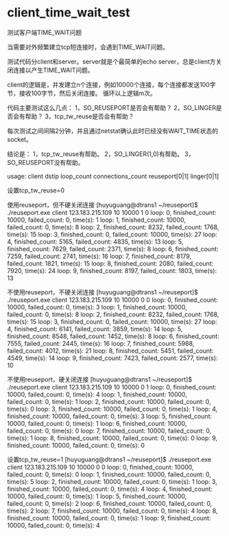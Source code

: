 # client_time_wait_test
测试客户端TIME_WAIT问题

当需要对外频繁建立tcp短连接时，会遇到TIME_WAIT问题。

测试代码分client和server。server就是个最简单的echo server，总是client方关闭连接以产生TIME_WAIT问题。

client的逻辑是，并发建立n个连接，例如10000个连接，每个连接都发送100字节，接收100字节，然后关闭连接。
循环以上逻辑m次。

代码主要测试这么几点：
1，SO_REUSEPORT是否会有帮助？
2，SO_LINGER是否会有帮助？
3，tcp_tw_reuse是否会有帮助？

每次测试之间间隔2分钟，并且通过netstat确认此时已经没有WAIT_TIME状态的socket。

结论是：
1，tcp_tw_reuse有帮助。
2，SO_LINGER(1,0)有帮助。
3，SO_REUSEPORT没有帮助。

usage:
 client dstip loop_count connections_count reuseport[0|1] linger[0|1]




设置tcp_tw_reuse=0

使用reuseport，但不硬关闭连接
[huyuguang@dtrans1 ~/reuseport]$ ./reuseport.exe client 123.183.215.109 10 10000 1 0
loop: 0, finished_count: 10000, failed_count: 0, time(s): 1
loop: 1, finished_count: 10000, failed_count: 0, time(s): 8
loop: 2, finished_count: 8232, failed_count: 1768, time(s): 15
loop: 3, finished_count: 0, failed_count: 10000, time(s): 27
loop: 4, finished_count: 5165, failed_count: 4835, time(s): 13
loop: 5, finished_count: 7629, failed_count: 2371, time(s): 8
loop: 6, finished_count: 7259, failed_count: 2741, time(s): 16
loop: 7, finished_count: 8179, failed_count: 1821, time(s): 15
loop: 8, finished_count: 2080, failed_count: 7920, time(s): 24
loop: 9, finished_count: 8197, failed_count: 1803, time(s): 13

不使用reuseport，不硬关闭连接
[huyuguang@dtrans1 ~/reuseport]$ ./reuseport.exe client 123.183.215.109 10 10000 0 0
loop: 0, finished_count: 10000, failed_count: 0, time(s): 3
loop: 1, finished_count: 10000, failed_count: 0, time(s): 8
loop: 2, finished_count: 8232, failed_count: 1768, time(s): 15
loop: 3, finished_count: 0, failed_count: 10000, time(s): 27
loop: 4, finished_count: 6141, failed_count: 3859, time(s): 14
loop: 5, finished_count: 8548, failed_count: 1452, time(s): 8
loop: 6, finished_count: 7555, failed_count: 2445, time(s): 16
loop: 7, finished_count: 5988, failed_count: 4012, time(s): 21
loop: 8, finished_count: 5451, failed_count: 4549, time(s): 14
loop: 9, finished_count: 7423, failed_count: 2577, time(s): 10

不使用reuseport，硬关闭连接
[huyuguang@dtrans1 ~/reuseport]$ ./reuseport.exe client 123.183.215.109 10 10000 0 1
loop: 0, finished_count: 10000, failed_count: 0, time(s): 4
loop: 1, finished_count: 10000, failed_count: 0, time(s): 1
loop: 2, finished_count: 10000, failed_count: 0, time(s): 0
loop: 3, finished_count: 10000, failed_count: 0, time(s): 1
loop: 4, finished_count: 10000, failed_count: 0, time(s): 3
loop: 5, finished_count: 10000, failed_count: 0, time(s): 1
loop: 6, finished_count: 10000, failed_count: 0, time(s): 0
loop: 7, finished_count: 10000, failed_count: 0, time(s): 1
loop: 8, finished_count: 10000, failed_count: 0, time(s): 0
loop: 9, finished_count: 10000, failed_count: 0, time(s): 0

设置tcp_tw_reuse=1
[huyuguang@dtrans1 ~/reuseport]$ ./reuseport.exe client 123.183.215.109 10 10000 0 0
loop: 0, finished_count: 10000, failed_count: 0, time(s): 0
loop: 1, finished_count: 10000, failed_count: 0, time(s): 5
loop: 2, finished_count: 10000, failed_count: 0, time(s): 1
loop: 3, finished_count: 10000, failed_count: 0, time(s): 4
loop: 4, finished_count: 10000, failed_count: 0, time(s): 1
loop: 5, finished_count: 10000, failed_count: 0, time(s): 2
loop: 6, finished_count: 10000, failed_count: 0, time(s): 2
loop: 7, finished_count: 10000, failed_count: 0, time(s): 4
loop: 8, finished_count: 10000, failed_count: 0, time(s): 1
loop: 9, finished_count: 10000, failed_count: 0, time(s): 4


